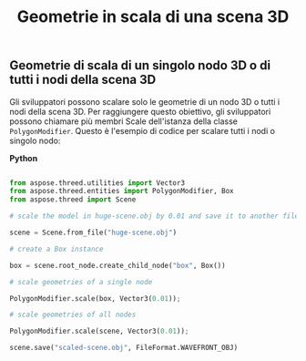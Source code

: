 ﻿---
title: Geometrie in scala di una scena 3D
type: docs
weight: 70
url: /it/python-net/scale-geometries-of-a-3d-scene/
description: Gli sviluppatori possono scalare solo le geometrie di un nodo 3D o tutti i nodi della scena 3D. Per raggiungere questo obiettivo, gli sviluppatori possono chiamare più membri Scale dell'istanza della classe PolygonModifier.
---
## **Geometrie di scala di un singolo nodo 3D o di tutti i nodi della scena 3D**
Gli sviluppatori possono scalare solo le geometrie di un nodo 3D o tutti i nodi della scena 3D. Per raggiungere questo obiettivo, gli sviluppatori possono chiamare più membri Scale dell'istanza della classe `PolygonModifier`. Questo è l'esempio di codice per scalare tutti i nodi o singolo nodo:



**Python**

```py

from aspose.threed.utilities import Vector3
from aspose.threed.entities import PolygonModifier, Box
from aspose.threed import Scene

# scale the model in huge-scene.obj by 0.01 and save it to another file:

scene = Scene.from_file("huge-scene.obj")

# create a Box instance

box = scene.root_node.create_child_node("box", Box())

# scale geometries of a single node

PolygonModifier.scale(box, Vector3(0.01));

# scale geometries of all nodes

PolygonModifier.scale(scene, Vector3(0.01));

scene.save("scaled-scene.obj", FileFormat.WAVEFRONT_OBJ)

```
